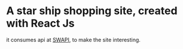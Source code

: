 # A star ship shopping site, created with React Js
it consumes api at [SWAPI](https://swapi.dev/api/starships/), to make the site interesting.

